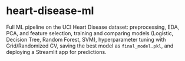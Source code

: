 # heart-disease-ml
Full ML pipeline on the UCI Heart Disease dataset: preprocessing, EDA, PCA, and feature selection, training and comparing models (Logistic, Decision Tree, Random Forest, SVM), hyperparameter tuning with Grid/Randomized CV, saving the best model as `final_model.pkl`, and deploying a Streamlit app for predictions.
